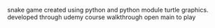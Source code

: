 snake game
created using python and python module turtle graphics.
developed through udemy course walkthrough
open main to play

